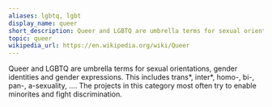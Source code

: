 ```yaml
---
aliases: lgbtq, lgbt
display_name: queer
short_description: Queer and LGBTQ are umbrella terms for sexual orientations, gender identities and gender expressions.
topic: queer
wikipedia_url: https://en.wikipedia.org/wiki/Queer
---
```

Queer and LGBTQ are umbrella terms for sexual orientations, gender identities and gender expressions. This includes trans*, inter*, homo-, bi-, pan-, a-sexuality, …. The projects in this category most often try to enable minorites and fight discrimination.
